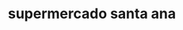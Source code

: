 ---
title: "supermercado santa ana"
url: /puerto-la-cruz/supermercado-santa-ana/
shop: comodidad
---